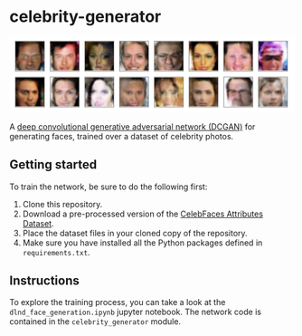 # celebrity-generator

![love_island_new_roster](https://github.com/cptanalatriste/celebrity-generator/blob/master/img/new_roster.png?raw=true)


A [deep convolutional generative adversarial network (DCGAN)](https://arxiv.org/abs/1511.06434) for generating faces,
trained over a dataset of celebrity photos.

## Getting started
To train the network, be sure to do the following first:

1. Clone this repository.
2. Download a pre-processed version of the  [CelebFaces Attributes Dataset](https://s3.amazonaws.com/video.udacity-data.com/topher/2018/November/5be7eb6f_processed-celeba-small/processed-celeba-small.zip). 
3. Place the dataset files in your cloned copy of the repository.
4. Make sure you have installed all the Python packages defined in `requirements.txt`.

## Instructions
To explore the training process, you can take a look at the `dlnd_face_generation.ipynb` jupyter notebook.
The network code is contained in the `celebrity_generator` module.